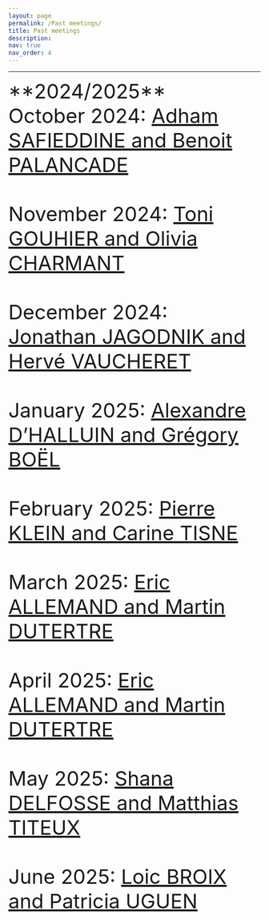 ```yaml
---
layout: page
permalink: /Past meetings/
title: Past meetings
description:
nav: true
nav_order: 4
---
```


---
<span style="font-size: 40px;">
**2024/2025** <br>

<div class="event">
  <span class="event-date">October 2024</span>: 
  <a href="/speakers/October20242025/" class="event-speakers">Adham SAFIEDDINE and Benoit PALANCADE</a>
</div>
<br>
<div class="event">
  <span class="event-date">November 2024</span>: 
  <a href="/speakers/November20242025/" class="event-speakers">Toni GOUHIER and Olivia CHARMANT</a>
</div>
<br>
<div class="event">
  <span class="event-date">December 2024</span>: 
  <a href="/speakers/December20242025/" class="event-speakers">Jonathan JAGODNIK and Hervé VAUCHERET</a>
</div>
<br>
<div class="event">
  <span class="event-date">January 2025</span>: 
  <a href="/speakers/January/" class="event-speakers">Alexandre D’HALLUIN and Grégory BOËL</a>
</div>
<br>
<div class="event">
  <span class="event-date">February 2025</span>: 
  <a href="/speakers/fevrier20242025/" class="event-speakers">Pierre KLEIN and Carine TISNE</a>
</div>
<br>
<div class="event">
  <span class="event-date">March 2025</span>: 
  <a href="/speakers/mars20242025/" class="event-speakers">Eric ALLEMAND and Martin DUTERTRE</a>
</div>
<br>
<div class="event">
  <span class="event-date">April 2025</span>: 
   <a href="/speakers/mars20242025/" class="event-speakers">Eric ALLEMAND and Martin DUTERTRE</a>
</div>
<br>
<div class="event">
  <span class="event-date">May 2025</span>: 
  <a href="/speakers/mai20242025/" class="event-speakers">Shana DELFOSSE and Matthias TITEUX</a>
</div>
<br>
<div class="event">
  <span class="event-date">June 2025</span>: 
  <a href="/speakers/Juin20242025/" class="event-speakers">Loic BROIX and Patricia UGUEN </a>
</div>
<br><br><br>
